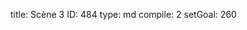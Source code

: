 title:          Scène 3
ID:             484
type:           md
compile:        2
setGoal:        260


